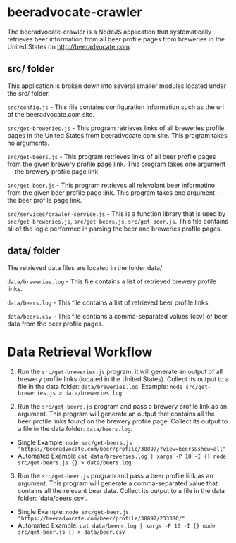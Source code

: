 # beeradvocate-crawler
The beeradvocate-crawler is a NodeJS application that systematically retrieves beer information from all beer profile pages from breweries in the United States on http://beeradvocate.com.

##  src/ folder
This application is broken down into several smaller modules located under the src/ folder.

`src/config.js` - This file contains configuration information such as the url of the beeradvocate.com site.

`src/get-breweries.js` - This program retrieves links of all breweries profile pages in the United States from beeradvocate.com site.  This program takes no arguments.

`src/get-beers.js` - This program retrieves links of all beer profile pages from the given brewery profile page link.  This program takes one argument -- the brewery profile page link.

`src/get-beer.js` - This program retrieves all relevalant beer informatino from the given beer profile page link.  This program takes one argument -- the beer profile page link.

`src/services/crawler-service.js` - This is a function library that is used by `src/get-breweries.js`, `src/get-beers.js`, `src/get-beer.js`.  This file contains all of the logic performed in parsing the beer and breweries profile pages.

## data/ folder
The retrieved data files are located in the folder data/

`data/breweries.log` - This file contains a list of retrieved brewery profile links.

`data/beers.log` - This file contains a list of retrieved beer profile links.

`data/beers.csv` - This file contians a comma-separated values (csv) of beer data from the beer profile pages.

# Data Retrieval Workflow
1. Run the `src/get-breweries.js` program, it will generate an output of all brewery profile links (located in the United States).  Collect its output to a file in the data folder: `data/breweries.log`.  Example:  `node src/get-breweries.js > data/breweries.log`

2. Run the `src/get-beers.js` program and pass a brewery profile link as an argument. This program will generate an output that contains all the beer profile links found on the brewery profile page.  Collect its output to a file in the data folder: `data/beers.log`.
  * Single Example:  `node src/get-beers.js "https://beeradvocate.com/beer/profile/38897/?view=beers&show=all"` 
  * Automated Example `cat data/breweries.log | xargs -P 10 -I {} node src/get-beers.js {} > data/beers.log`

3. Run the `src/get-beer.js` program and pass a beer profile link as an argument.  This program will generate a comma-separated value that contains all the relevant beer data. Collect its output to a file in the data folder: `data/beers.csv'.
  * Single Example: `node src/get-beer.js "https://beeradvocate.com/beer/profile/38897/233386/"`
  * Automated Example: `cat data/beers.log | xargs -P 10 -I {} node src/get-beer.js {} > data/beer.csv`
